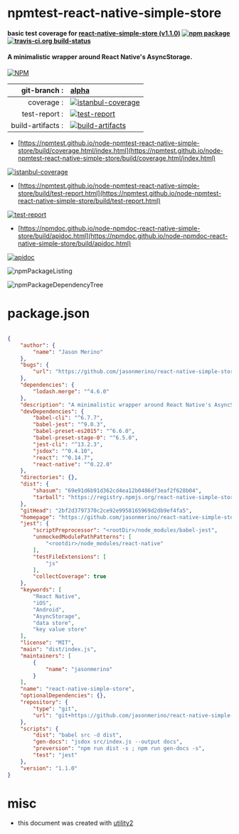 # npmtest-react-native-simple-store

#### basic test coverage for  [react-native-simple-store (v1.1.0)](https://github.com/jasonmerino/react-native-simple-store#readme)  [![npm package](https://img.shields.io/npm/v/npmtest-react-native-simple-store.svg?style=flat-square)](https://www.npmjs.org/package/npmtest-react-native-simple-store) [![travis-ci.org build-status](https://api.travis-ci.org/npmtest/node-npmtest-react-native-simple-store.svg)](https://travis-ci.org/npmtest/node-npmtest-react-native-simple-store)

#### A minimalistic wrapper around React Native's AsyncStorage.

[![NPM](https://nodei.co/npm/react-native-simple-store.png?downloads=true&downloadRank=true&stars=true)](https://www.npmjs.com/package/react-native-simple-store)

| git-branch : | [alpha](https://github.com/npmtest/node-npmtest-react-native-simple-store/tree/alpha)|
|--:|:--|
| coverage : | [![istanbul-coverage](https://npmtest.github.io/node-npmtest-react-native-simple-store/build/coverage.badge.svg)](https://npmtest.github.io/node-npmtest-react-native-simple-store/build/coverage.html/index.html)|
| test-report : | [![test-report](https://npmtest.github.io/node-npmtest-react-native-simple-store/build/test-report.badge.svg)](https://npmtest.github.io/node-npmtest-react-native-simple-store/build/test-report.html)|
| build-artifacts : | [![build-artifacts](https://npmtest.github.io/node-npmtest-react-native-simple-store/glyphicons_144_folder_open.png)](https://github.com/npmtest/node-npmtest-react-native-simple-store/tree/gh-pages/build)|

- [https://npmtest.github.io/node-npmtest-react-native-simple-store/build/coverage.html/index.html](https://npmtest.github.io/node-npmtest-react-native-simple-store/build/coverage.html/index.html)

[![istanbul-coverage](https://npmtest.github.io/node-npmtest-react-native-simple-store/build/screenCapture.buildCi.browser.%252Ftmp%252Fbuild%252Fcoverage.lib.html.png)](https://npmtest.github.io/node-npmtest-react-native-simple-store/build/coverage.html/index.html)

- [https://npmtest.github.io/node-npmtest-react-native-simple-store/build/test-report.html](https://npmtest.github.io/node-npmtest-react-native-simple-store/build/test-report.html)

[![test-report](https://npmtest.github.io/node-npmtest-react-native-simple-store/build/screenCapture.buildCi.browser.%252Ftmp%252Fbuild%252Ftest-report.html.png)](https://npmtest.github.io/node-npmtest-react-native-simple-store/build/test-report.html)

- [https://npmdoc.github.io/node-npmdoc-react-native-simple-store/build/apidoc.html](https://npmdoc.github.io/node-npmdoc-react-native-simple-store/build/apidoc.html)

[![apidoc](https://npmdoc.github.io/node-npmdoc-react-native-simple-store/build/screenCapture.buildCi.browser.%252Ftmp%252Fbuild%252Fapidoc.html.png)](https://npmdoc.github.io/node-npmdoc-react-native-simple-store/build/apidoc.html)

![npmPackageListing](https://npmtest.github.io/node-npmtest-react-native-simple-store/build/screenCapture.npmPackageListing.svg)

![npmPackageDependencyTree](https://npmtest.github.io/node-npmtest-react-native-simple-store/build/screenCapture.npmPackageDependencyTree.svg)



# package.json

```json

{
    "author": {
        "name": "Jason Merino"
    },
    "bugs": {
        "url": "https://github.com/jasonmerino/react-native-simple-store/issues"
    },
    "dependencies": {
        "lodash.merge": "^4.6.0"
    },
    "description": "A minimalistic wrapper around React Native's AsyncStorage.",
    "devDependencies": {
        "babel-cli": "^6.7.7",
        "babel-jest": "^9.0.3",
        "babel-preset-es2015": "^6.6.0",
        "babel-preset-stage-0": "^6.5.0",
        "jest-cli": "^13.2.3",
        "jsdox": "^0.4.10",
        "react": "^0.14.7",
        "react-native": "^0.22.0"
    },
    "directories": {},
    "dist": {
        "shasum": "69e91d6b91d362cd4ea12b0486df3eaf2f628b04",
        "tarball": "https://registry.npmjs.org/react-native-simple-store/-/react-native-simple-store-1.1.0.tgz"
    },
    "gitHead": "2bf2d3797370c2ce92e9958165969d2db9ef4fa5",
    "homepage": "https://github.com/jasonmerino/react-native-simple-store#readme",
    "jest": {
        "scriptPreprocessor": "<rootDir>/node_modules/babel-jest",
        "unmockedModulePathPatterns": [
            "<rootdir>/node_modules/react-native"
        ],
        "testFileExtensions": [
            "js"
        ],
        "collectCoverage": true
    },
    "keywords": [
        "React Native",
        "iOS",
        "Android",
        "AsyncStorage",
        "data store",
        "key value store"
    ],
    "license": "MIT",
    "main": "dist/index.js",
    "maintainers": [
        {
            "name": "jasonmerino"
        }
    ],
    "name": "react-native-simple-store",
    "optionalDependencies": {},
    "repository": {
        "type": "git",
        "url": "git+https://github.com/jasonmerino/react-native-simple-store.git"
    },
    "scripts": {
        "dist": "babel src -d dist",
        "gen-docs": "jsdox src/index.js --output docs",
        "preversion": "npm run dist -s ; npm run gen-docs -s",
        "test": "jest"
    },
    "version": "1.1.0"
}
```



# misc
- this document was created with [utility2](https://github.com/kaizhu256/node-utility2)
